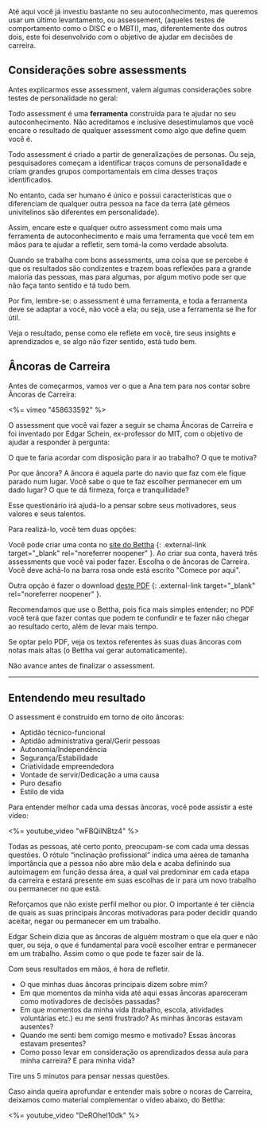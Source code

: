  

Até aqui você já investiu bastante no seu autoconhecimento, mas queremos usar um último levantamento, ou assessement, (aqueles testes de comportamento como o DISC e o MBTI), mas, diferentemente dos outros dois, este foi desenvolvido com o objetivo de ajudar em decisões de carreira. 


## Considerações sobre assessments 

Antes explicarmos esse assessment, valem algumas considerações sobre testes de personalidade no geral:

Todo assessment é uma **ferramenta** construída para te ajudar no seu autoconhecimento. Não acreditamos e inclusive desestimulamos que você encare o resultado de qualquer assessment como algo que define quem você é.

Todo assessment é criado a partir de generalizações de personas. Ou seja, pesquisadores começam a identificar traços comuns de personalidade e criam grandes grupos comportamentais em cima desses traços identificados.

No entanto, cada ser humano é único e possui características que o diferenciam de qualquer outra pessoa na face da terra (até gêmeos univitelinos são diferentes em personalidade).

Assim, encare este e qualquer outro assessment como mais uma ferramenta de autoconhecimento e mais uma ferramenta que você tem em mãos para te ajudar a refletir, sem tomá-la como verdade absoluta.

Quando se trabalha com bons assessments, uma coisa que se percebe é que os resultados são condizentes e trazem boas reflexões para a grande maioria das pessoas, mas para algumas, por algum motivo pode ser que não faça tanto sentido e tá tudo bem.

Por fim, lembre-se: o assessment é uma ferramenta, e toda a ferramenta deve se adaptar a você, não você a ela; ou seja, use a ferramenta se lhe for útil. 

Veja o resultado, pense como ele reflete em você, tire seus insights e aprendizados e, se algo não fizer sentido, está tudo bem.


##  Âncoras de Carreira

Antes de começarmos, vamos ver o que a Ana tem para nos contar sobre Âncoras de Carreira:

<%= vimeo "458633592" %>

O assessment que você vai fazer a seguir se chama  Âncoras de Carreira e foi inventado por Edgar Schein, ex-professor do MIT, com o objetivo de ajudar a responder à pergunta: 

O que te faria acordar com disposição para ir ao trabalho? O que te motiva?

Por que âncora? A  âncora é aquela parte do navio que faz com ele fique parado num lugar. Você sabe o que te faz escolher permanecer em um dado lugar? O que te dá firmeza, força e tranquilidade?

Esse questionário irá ajudá-lo a pensar sobre seus motivadores, seus valores e seus talentos.

Para realizá-lo, você tem duas opções:

Você pode criar uma conta no [site do Bettha](https://www.bettha.com) {: .external-link target="_blank" rel="noreferrer noopener" }. Ao criar sua conta, haverá três assessments que você vai poder fazer. Escolha o de âncoras de Carreira. Você deve achá-lo na barra rosa onde está escrito "Comece por aqui".

Outra opção é fazer o download [deste PDF](https://drive.google.com/file/d/1_aMEZXdq_S1lUZ1t48CkpQIyoxcfuuUf/view?usp=sharing) {: .external-link target="_blank" rel="noreferrer noopener" }.
  
Recomendamos que use o Bettha, pois fica mais simples entender; no PDF você terá que fazer contas que podem te confundir e te fazer não chegar ao resultado certo, além de levar mais tempo.

Se optar pelo PDF, veja os textos referentes às suas duas âncoras com notas mais altas (o Bettha vai gerar automaticamente).

Não avance antes de finalizar o assessment.

---

## Entendendo meu resultado

O assessment é construído em torno de oito âncoras:

- Aptidão técnico-funcional
- Aptidão administrativa geral/Gerir pessoas
- Autonomia/Independência
- Segurança/Estabilidade
- Criatividade empreendedora
- Vontade de servir/Dedicação a uma causa
- Puro desafio
- Estilo de vida

Para entender melhor cada uma dessas âncoras, você pode assistir a este vídeo:

<%= youtube_video "wFBQilNBtz4" %>

Todas as pessoas, até certo ponto, preocupam-se com cada uma dessas questões. O rótulo “inclinação profissional” indica uma aérea de tamanha importância que a pessoa não abre mão dela e acaba definindo sua autoimagem em função dessa área, a qual vai predominar em cada etapa da carreira e estará presente em suas escolhas de ir para um novo trabalho ou permanecer no que está.

Reforçamos que não existe perfil melhor ou pior. O importante é ter ciência de quais as suas principais âncoras motivadoras para poder decidir quando aceitar, negar ou permanecer em um trabalho.

Edgar Schein dizia que as âncoras de alguém mostram o que ela quer e não quer, ou seja, o que é fundamental para você escolher entrar e permanecer em um trabalho. Assim como o que pode te fazer sair de lá.

Com seus resultados em mãos, é hora de refletir.

- O que minhas duas âncoras principais dizem sobre mim?
- Em que momentos da minha vida até aqui essas âncoras apareceram como motivadores de decisões passadas?
- Em que momentos da minha vida (trabalho, escola, atividades voluntárias etc.) eu me senti frustrado? As minhas âncoras estavam ausentes?
- Quando me senti bem comigo mesmo e motivado? Essas âncoras estavam presentes?
- Como posso levar em consideração os aprendizados dessa aula para minha carreira? E para minha vida?

Tire uns 5 minutos para pensar nessas questões.

Caso ainda queira aprofundar e entender mais sobre o  ncoras de Carreira, deixamos como material complementar o vídeo abaixo, do Bettha: 

<%= youtube_video "DeROhel10dk" %>


